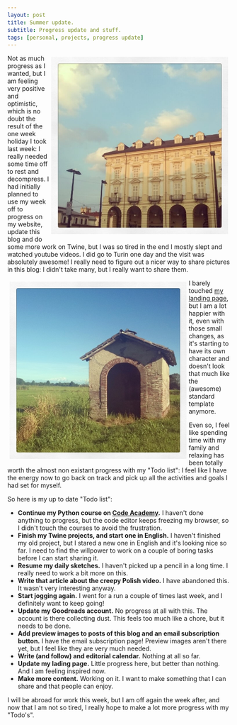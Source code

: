 ```yaml
---
layout: post
title: Summer update.
subtitle: Progress update and stuff.
tags: [personal, projects, progress update]
---
```


<img src="/img/08082016/turin.jpg" alt="Turin" align="right" height="400" width="400" style="margin:5px"> Not as much progress as I wanted, but I am feeling very positive and optimistic, which is no doubt the result of the one week holiday I took last week: I really needed some time off to rest and decompress.
I had initially planned to use my week off to progress on my website, update this blog and do some more work on Twine, but I was so tired in the end I mostly slept and watched youtube videos.
I did go to Turin one day and the visit was absolutely awesome! I really need to figure out a nicer way to share pictures in this blog: I didn't take many, but I really want to share them.

<img src="/img/08082016/run.jpg" alt="An old oven near a farm where I run" align="left" height="400" width="400" style="margin:5px"> I barely touched [my landing page](http://melyanna.net/), but I am a lot happier with it, even with those small changes, as it's starting to have its own character and doesn't look that much like the (awesome) standard template anymore.

Even so, I feel like spending time with my family and relaxing has been totally worth the almost non existant progress with my "Todo list": I feel like I have the energy now to go back on track and pick up all the activities and goals I had set for myself.

So here is my up to date "Todo list":

* **Continue my Python course on [Code Academy](https://www.codecademy.com/Melyanna).** I haven't done anything to progress, but the code editor keeps freezing my browser, so I didn't touch the courses to avoid the frustration.
* **Finish my Twine projects, and start one in English.** I haven't finished my old project, but I stared a new one in English and it's looking nice so far. I need to find the willpower to work on a couple of boring tasks before I can start sharing it.
* **Resume my daily sketches.** I haven't picked up a pencil in a long time. I really need to work a bit more on this.
* **Write that article about the creepy Polish video.** I have abandoned this. It wasn't very interesting anyway.
* **Start jogging again.** I went for a run a couple of times last week, and I definitely want to keep going!
* **Update my Goodreads account.** No progress at all with this. The account is there collecting dust. This feels too much like a chore, but it needs to be done.
* **Add preview images to posts of this blog and an email subscription button.** I have the email subscription page! Preview images aren't there yet, but I feel like they are very much needed.
* **Write (and follow) and editorial calendar.** Nothing at all so far.
* **Update my lading page.** Little progress here, but better than nothing. And I am feeling inspired now.
* **Make more content.** Working on it. I want to make something that I can share and that people can enjoy.

I will be abroad for work this week, but I am off again the week after, and now that I am not so tired, I really hope to make a lot more progress with my "Todo's".